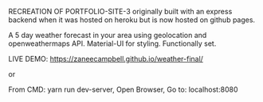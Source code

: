 RECREATION OF PORTFOLIO-SITE-3 originally built with an express backend when it was hosted on heroku but is now hosted on github pages.

A 5 day weather forecast in your area using geolocation and openweathermaps API. Material-UI for styling.
Functionally set.

LIVE DEMO: https://zaneecampbell.github.io/weather-final/

or

From CMD:
yarn run dev-server,
Open Browser,
Go to: localhost:8080